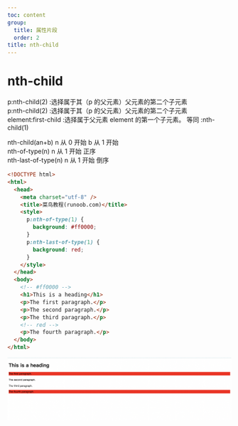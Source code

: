 ```yaml
---
toc: content
group:
  title: 属性片段
  order: 2
title: nth-child
---
```


# nth-child

p:nth-child(2) :选择属于其（p 的父元素）父元素的第二个子元素  
p:nth-child(2) :选择属于其（p 的父元素）父元素的第二个子元素  
element:first-child :选择属于父元素 element 的第一个子元素。 等同 :nth-child(1)

nth-child(an+b) n 从 0 开始 b 从 1 开始<br />
nth-of-type(n) n 从 1 开始 正序<br />
nth-last-of-type(n) n 从 1 开始 倒序<br />

```html
<!DOCTYPE html>
<html>
  <head>
    <meta charset="utf-8" />
    <title>菜鸟教程(runoob.com)</title>
    <style>
      p:nth-of-type(1) {
        background: #ff0000;
      }
      p:nth-last-of-type(1) {
        background: red;
      }
    </style>
  </head>
  <body>
    <!-- #ff0000 -->
    <h1>This is a heading</h1>
    <p>The first paragraph.</p>
    <p>The second paragraph.</p>
    <p>The third paragraph.</p>
    <!-- red -->
    <p>The fourth paragraph.</p>
  </body>
</html>
```

![Alt text](../css/img/image-1.png)
